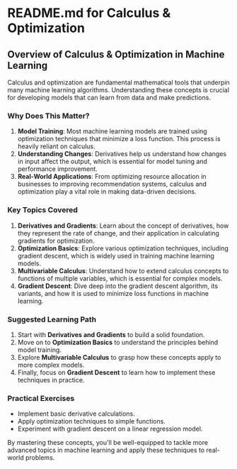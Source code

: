 # README.md for Calculus & Optimization

## Overview of Calculus & Optimization in Machine Learning

Calculus and optimization are fundamental mathematical tools that underpin many machine learning algorithms. Understanding these concepts is crucial for developing models that can learn from data and make predictions.

### Why Does This Matter?

1. **Model Training**: Most machine learning models are trained using optimization techniques that minimize a loss function. This process is heavily reliant on calculus.
2. **Understanding Changes**: Derivatives help us understand how changes in input affect the output, which is essential for model tuning and performance improvement.
3. **Real-World Applications**: From optimizing resource allocation in businesses to improving recommendation systems, calculus and optimization play a vital role in making data-driven decisions.

### Key Topics Covered

1. **Derivatives and Gradients**: Learn about the concept of derivatives, how they represent the rate of change, and their application in calculating gradients for optimization.
2. **Optimization Basics**: Explore various optimization techniques, including gradient descent, which is widely used in training machine learning models.
3. **Multivariable Calculus**: Understand how to extend calculus concepts to functions of multiple variables, which is essential for complex models.
4. **Gradient Descent**: Dive deep into the gradient descent algorithm, its variants, and how it is used to minimize loss functions in machine learning.

### Suggested Learning Path

1. Start with **Derivatives and Gradients** to build a solid foundation.
2. Move on to **Optimization Basics** to understand the principles behind model training.
3. Explore **Multivariable Calculus** to grasp how these concepts apply to more complex models.
4. Finally, focus on **Gradient Descent** to learn how to implement these techniques in practice.

### Practical Exercises

- Implement basic derivative calculations.
- Apply optimization techniques to simple functions.
- Experiment with gradient descent on a linear regression model.

By mastering these concepts, you'll be well-equipped to tackle more advanced topics in machine learning and apply these techniques to real-world problems.
